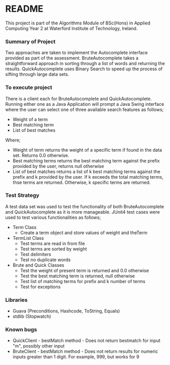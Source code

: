 # README #

This project is part of the Algorithms Module of BSc(Hons) in Applied Computing Year 2 at Waterford Institute of Technology, Ireland.

### Summary of Project ###

 Two approaches are taken to implement the Autocomplete interface provided as part of the assessment. BruteAutocomplete takes a straightforward approach in sorting through a list of words and returning the results. QuickAutocomplete uses Binary Search to speed up the process of sifting through large data sets. 

### To execute project ###

There is a client each for BruteAutocomplete and QuickAutocomplete. Running either one as a Java Application will prompt a Java Swing interface where the user can select one of three available search features as follows;

* Weight of a term
* Best matching term
* List of best matches 

Where;

* Weight of term returns the weight of a specific term if found in the data set. Returns 0.0 otherwise. 
* Best matching terms returns the best matching term against the prefix provided by the user, returns null otherwise
* List of best matches returns a list of k best matching terms against the prefix and k provided by the user. If k exceeds the total matching terms, thse terms are returned. Otherwise, k specific terms are returned. 

### Test Strategy ###

A test data set was used to test the functionality of both BruteAutocomplete and QuickAutocomplete as it is more manageable. JUnit4 test cases were used to test various functionalities as follows;

* Term Class
    * Create a term object and store values of weight and theTerm
* TermList Class
    * Test terms are read in from file
    * Test terms are sorted by weight
    * Test delimiters 
    * Test no duplicate words
* Brute and Quick Classes
    * Test the weight of present term is returned and 0.0 otherwise
    * Test the best matching term is returned, null otherwise
    * Test list of matching terms for prefix and k number of terms
    * Test for exceptions 

### Libraries ###

* Guava (Preconditions, Hashcode, ToString, Equals)
* stdlib (Stopwatch)

### Known bugs ###

* QuickClient - bestMatch method - Does not return bestmatch for input "m", possibly other input
* BruteClient - bestMatch method - Does not return results for numeric inputs greater than 1 digit. For example, 999, but works for 9